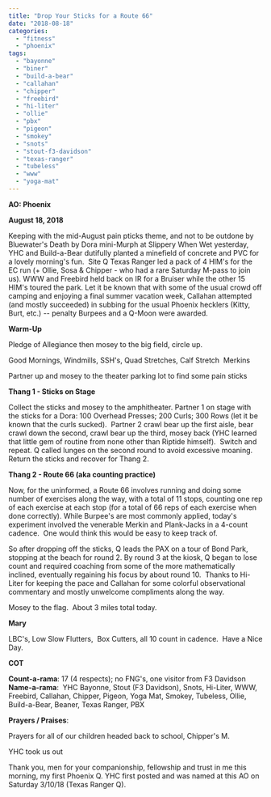 ```yaml
---
title: "Drop Your Sticks for a Route 66"
date: "2018-08-18"
categories: 
  - "fitness"
  - "phoenix"
tags: 
  - "bayonne"
  - "biner"
  - "build-a-bear"
  - "callahan"
  - "chipper"
  - "freebird"
  - "hi-liter"
  - "ollie"
  - "pbx"
  - "pigeon"
  - "smokey"
  - "snots"
  - "stout-f3-davidson"
  - "texas-ranger"
  - "tubeless"
  - "www"
  - "yoga-mat"
---
```


**AO: Phoenix**

**August 18, 2018**

Keeping with the mid-August pain pticks theme, and not to be outdone by Bluewater's Death by Dora mini-Murph at Slippery When Wet yesterday, YHC and Build-a-Bear dutifully planted a minefield of concrete and PVC for a lovely morning's fun.  Site Q Texas Ranger led a pack of 4 HIM's for the EC run (+ Ollie, Sosa & Chipper - who had a rare Saturday M-pass to join us). WWW and Freebird held back on IR for a Bruiser while the other 15 HIM's toured the park. Let it be known that with some of the usual crowd off camping and enjoying a final summer vacation week, Callahan attempted (and mostly succeeded) in subbing for the usual Phoenix hecklers (Kitty, Burt, etc.) -- penalty Burpees and a Q-Moon were awarded.

**Warm-Up**

Pledge of Allegiance then mosey to the big field, circle up.

Good Mornings, Windmills, SSH's, Quad Stretches, Calf Stretch  Merkins

Partner up and mosey to the theater parking lot to find some pain sticks

**Thang 1 - Sticks on Stage**

Collect the sticks and mosey to the amphitheater. Partner 1 on stage with the sticks for a Dora: 100 Overhead Presses; 200 Curls; 300 Rows (let it be known that the curls sucked).  Partner 2 crawl bear up the first aisle, bear crawl down the second, crawl bear up the third, mosey back (YHC learned that little gem of routine from none other than Riptide himself).  Switch and repeat. Q called lunges on the second round to avoid excessive moaning.  Return the sticks and recover for Thang 2.

**Thang 2 - Route 66 (aka counting practice)**

Now, for the uninformed, a Route 66 involves running and doing some number of exercises along the way, with a total of 11 stops, counting one rep of each exercise at each stop (for a total of 66 reps of each exercise when done correctly). While Burpee's are most commonly applied, today's experiment involved the venerable Merkin and Plank-Jacks in a 4-count cadence.  One would think this would be easy to keep track of.

So after dropping off the sticks, Q leads the PAX on a tour of Bond Park, stopping at the beach for round 2. By round 3 at the kiosk, Q began to lose count and required coaching from some of the more mathematically inclined, eventually regaining his focus by about round 10.  Thanks to Hi-Liter for keeping the pace and Callahan for some colorful observational commentary and mostly unwelcome compliments along the way.

Mosey to the flag.  About 3 miles total today.

**Mary**

LBC's, Low Slow Flutters,  Box Cutters, all 10 count in cadence.  Have a Nice Day.

**COT**

**Count-a-rama**: 17 (4 respects); no FNG's, one visitor from F3 Davidson **Name-a-rama**:  YHC Bayonne, Stout (F3 Davidson), Snots, Hi-Liter, WWW, Freebird, Callahan, Chipper, Pigeon, Yoga Mat, Smokey, Tubeless, Ollie, Build-a-Bear, Beaner, Texas Ranger, PBX

**Prayers / Praises**:

Prayers for all of our children headed back to school, Chipper's M.

YHC took us out

Thank you, men for your companionship, fellowship and trust in me this morning, my first Phoenix Q. YHC first posted and was named at this AO on Saturday 3/10/18 (Texas Ranger Q).
